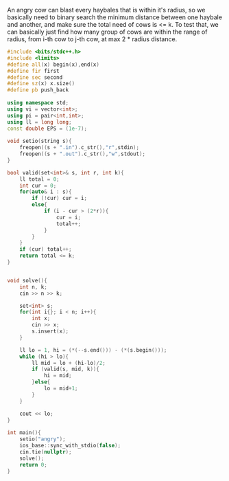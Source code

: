 An angry cow can blast every haybales that is within it's radius, so we basically need to binary search the minimum distance between one haybale and another, and make sure the total need of cows is <= k. To test that, we can basically just find how many group of cows are within the range of radius, from i-th cow to j-th cow, at max 2 * radius distance.
```cpp
#include <bits/stdc++.h>
#include <limits>
#define all(x) begin(x),end(x)
#define fir first
#define sec second
#define sz(x) x.size()
#define pb push_back
 
using namespace std;
using vi = vector<int>;
using pi = pair<int,int>;
using ll = long long;
const double EPS = (1e-7);
 
void setio(string s){
	freopen((s + ".in").c_str(),"r",stdin);
	freopen((s + ".out").c_str(),"w",stdout);
}

bool valid(set<int>& s, int r, int k){
    ll total = 0;
    int cur = 0;
    for(auto& i : s){
        if (!cur) cur = i;
        else{
            if (i - cur > (2*r)){
                cur = i;
                total++;
            }
        }
    }
    if (cur) total++;
    return total <= k;
}


void solve(){ 
    int n, k;
    cin >> n >> k;

    set<int> s;
    for(int i{}; i < n; i++){
        int x;
        cin >> x;
        s.insert(x);
    }

    ll lo = 1, hi = (*(--s.end())) - (*(s.begin()));
    while (hi > lo){
        ll mid = lo + (hi-lo)/2;
        if (valid(s, mid, k)){
            hi = mid;
        }else{
            lo = mid+1;
        }
    }

    cout << lo;
}
 
int main(){
    setio("angry");
	ios_base::sync_with_stdio(false);
	cin.tie(nullptr);
	solve();
	return 0;
}

```